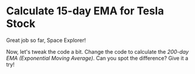 # Calculate 15-day EMA for Tesla Stock

Great job so far, Space Explorer!

Now, let's tweak the code a bit. Change the code to calculate the *200-day EMA (Exponential Moving Average)*. Can you spot the difference? Give it a try!